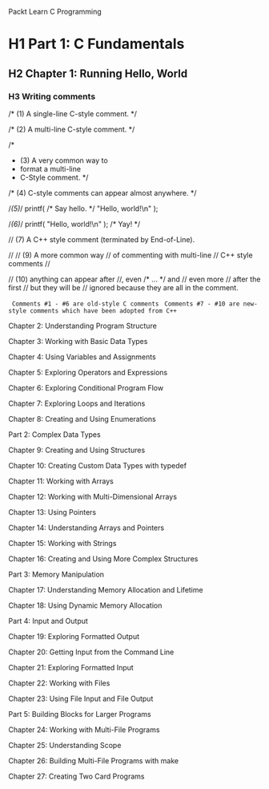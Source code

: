 Packt Learn C Programming

# H1 Part 1: C Fundamentals

## H2 Chapter 1: Running Hello, World

### H3 Writing comments

/* (1) A single-line C-style comment. */

/* (2) A multi-line
C-style comment. */

/*
 * (3) A very common way to
 * format a multi-line
 * C-Style comment.
 */

/* (4) C-style comments can appear almost anywhere. */

/*(5)*/ printf( /* Say hello. */ "Hello, world!\n" );

/*(6)*/ printf( "Hello, world!\n" ); /* Yay! */

// (7) A C++ style comment (terminated by End-of-Line).

//
// (9) A more common way
// of commenting with multi-line
// C++ style comments
//

// (10) anything can appear after //, even /* ... */ and
// even more // after the first // but they will be
// ignored because they are all in the comment.

``` Comments #1 - #6 are old-style C comments```
``` Comments #7 - #10 are new-style comments which have been adopted from C++```



Chapter 2: Understanding Program Structure

Chapter 3: Working with Basic Data Types

Chapter 4: Using Variables and Assignments

Chapter 5: Exploring Operators and Expressions

Chapter 6: Exploring Conditional Program Flow

Chapter 7: Exploring Loops and Iterations

Chapter 8: Creating and Using Enumerations

Part 2: Complex Data Types

Chapter 9: Creating and Using Structures

Chapter 10: Creating Custom Data Types with typedef

Chapter 11: Working with Arrays

Chapter 12: Working with Multi-Dimensional Arrays

Chapter 13: Using Pointers

Chapter 14: Understanding Arrays and Pointers

Chapter 15: Working with Strings

Chapter 16: Creating and Using More Complex Structures

Part 3: Memory Manipulation

Chapter 17: Understanding Memory Allocation and Lifetime

Chapter 18: Using Dynamic Memory Allocation

Part 4: Input and Output

Chapter 19: Exploring Formatted Output

Chapter 20: Getting Input from the Command Line

Chapter 21: Exploring Formatted Input

Chapter 22: Working with Files

Chapter 23: Using File Input and File Output

Part 5: Building Blocks for Larger Programs

Chapter 24: Working with Multi-File Programs

Chapter 25: Understanding Scope

Chapter 26: Building Multi-File Programs with make

Chapter 27: Creating Two Card Programs